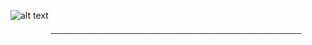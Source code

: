              
   ![alt text](https://media.discordapp.net/attachments/834687071729090571/879081928479899728/giphy_5.gif) 
 
             ────────────────────────────────────────────────────────
